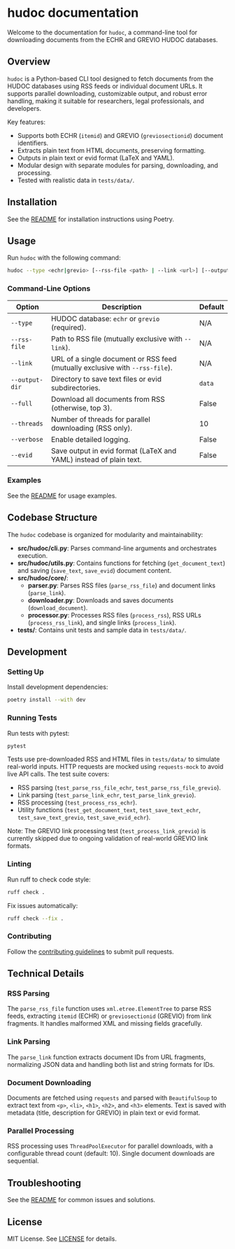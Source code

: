 # hudoc documentation

Welcome to the documentation for `hudoc`, a command-line tool for downloading documents from the ECHR and GREVIO HUDOC databases.

## Overview

`hudoc` is a Python-based CLI tool designed to fetch documents from the HUDOC databases using RSS feeds or individual document URLs. It supports parallel downloading, customizable output, and robust error handling, making it suitable for researchers, legal professionals, and developers.

Key features:

- Supports both ECHR (`itemid`) and GREVIO (`greviosectionid`) document identifiers.
- Extracts plain text from HTML documents, preserving formatting.
- Outputs in plain text or evid format (LaTeX and YAML).
- Modular design with separate modules for parsing, downloading, and processing.
- Tested with realistic data in `tests/data/`.

## Installation

See the [README](../README.md#installation) for installation instructions using Poetry.

## Usage

Run `hudoc` with the following command:

```bash
hudoc --type <echr|grevio> [--rss-file <path> | --link <url>] [--output-dir <dir>] [--full] [--threads <n>] [--verbose] [--evid]
```

### Command-Line Options

| Option            | Description                                                                 | Default         |
|-------------------|-----------------------------------------------------------------------------|-----------------|
| `--type`          | HUDOC database: `echr` or `grevio` (required).                               | N/A             |
| `--rss-file`      | Path to RSS file (mutually exclusive with `--link`).                         | N/A             |
| `--link`          | URL of a single document or RSS feed (mutually exclusive with `--rss-file`). | N/A             |
| `--output-dir`    | Directory to save text files or evid subdirectories.                         | `data`          |
| `--full`          | Download all documents from RSS (otherwise, top 3).                          | False           |
| `--threads`       | Number of threads for parallel downloading (RSS only).                       | 10              |
| `--verbose`       | Enable detailed logging.                                                     | False           |
| `--evid`          | Save output in evid format (LaTeX and YAML) instead of plain text.           | False           |

### Examples

See the [README](../README.md#examples) for usage examples.

## Codebase Structure

The `hudoc` codebase is organized for modularity and maintainability:

- **src/hudoc/cli.py**: Parses command-line arguments and orchestrates execution.
- **src/hudoc/utils.py**: Contains functions for fetching (`get_document_text`) and saving (`save_text`, `save_evid`) document content.
- **src/hudoc/core/**:
  - **parser.py**: Parses RSS files (`parse_rss_file`) and document links (`parse_link`).
  - **downloader.py**: Downloads and saves documents (`download_document`).
  - **processor.py**: Processes RSS files (`process_rss`), RSS URLs (`process_rss_link`), and single links (`process_link`).
- **tests/**: Contains unit tests and sample data in `tests/data/`.

## Development

### Setting Up

Install development dependencies:
```bash
poetry install --with dev
```

### Running Tests

Run tests with pytest:
```bash
pytest
```

Tests use pre-downloaded RSS and HTML files in `tests/data/` to simulate real-world inputs. HTTP requests are mocked using `requests-mock` to avoid live API calls. The test suite covers:

- RSS parsing (`test_parse_rss_file_echr`, `test_parse_rss_file_grevio`).
- Link parsing (`test_parse_link_echr`, `test_parse_link_grevio`).
- RSS processing (`test_process_rss_echr`).
- Utility functions (`test_get_document_text`, `test_save_text_echr`, `test_save_text_grevio`, `test_save_evid_echr`).

Note: The GREVIO link processing test (`test_process_link_grevio`) is currently skipped due to ongoing validation of real-world GREVIO link formats.

### Linting

Run ruff to check code style:
```bash
ruff check .
```

Fix issues automatically:
```bash
ruff check --fix .
```

### Contributing

Follow the [contributing guidelines](../README.md#contributing) to submit pull requests.

## Technical Details

### RSS Parsing

The `parse_rss_file` function uses `xml.etree.ElementTree` to parse RSS feeds, extracting `itemid` (ECHR) or `greviosectionid` (GREVIO) from link fragments. It handles malformed XML and missing fields gracefully.

### Link Parsing

The `parse_link` function extracts document IDs from URL fragments, normalizing JSON data and handling both list and string formats for IDs.

### Document Downloading

Documents are fetched using `requests` and parsed with `BeautifulSoup` to extract text from `<p>`, `<li>`, `<h1>`, `<h2>`, and `<h3>` elements. Text is saved with metadata (title, description for GREVIO) in plain text or evid format.

### Parallel Processing

RSS processing uses `ThreadPoolExecutor` for parallel downloads, with a configurable thread count (default: 10). Single document downloads are sequential.

## Troubleshooting

See the [README](../README.md#troubleshooting) for common issues and solutions.

## License

MIT License. See [LICENSE](../LICENSE) for details.
